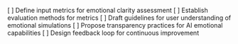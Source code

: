 [ ] Define input metrics for emotional clarity assessment
[ ] Establish evaluation methods for metrics
[ ] Draft guidelines for user understanding of emotional simulations
[ ] Propose transparency practices for AI emotional capabilities
[ ] Design feedback loop for continuous improvement